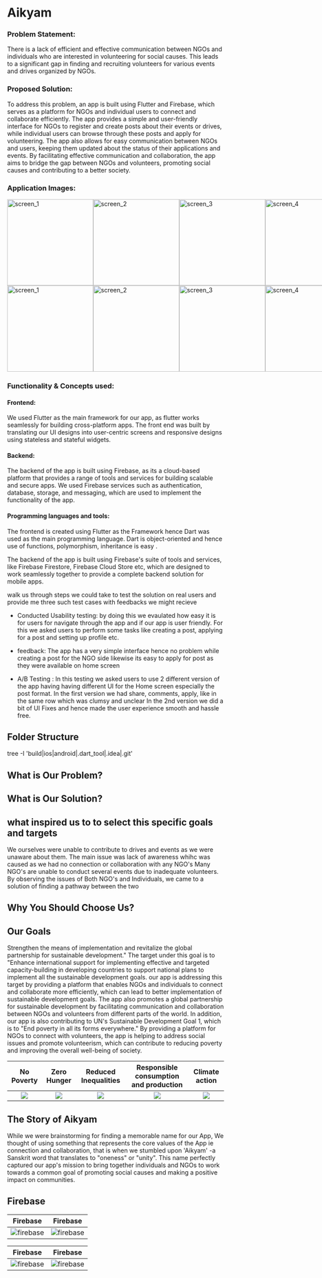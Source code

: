 # Aikyam

### Problem Statement:
There is a lack of efficient and effective communication between NGOs and individuals who are interested in volunteering for social causes. This leads to a significant gap in finding and recruiting volunteers for various events and drives organized by NGOs.

### Proposed Solution:
To address this problem, an app is built using Flutter and Firebase, which serves as a platform for NGOs and individual users to connect and collaborate efficiently. The app provides a simple and user-friendly interface for NGOs to register and create posts about their events or drives, while individual users can browse through these posts and apply for volunteering. The app also allows for easy communication between NGOs and users, keeping them updated about the status of their applications and events. By facilitating effective communication and collaboration, the app aims to bridge the gap between NGOs and volunteers, promoting social causes and contributing to a better society.

### Application Images:  
<div style="display:flex;">
   <img src="https://user-images.githubusercontent.com/47987136/228318930-7767ebf2-730a-40e0-94b3-7c850cb71a20.png" alt="screen_1" width="200"/>
   <img src="https://user-images.githubusercontent.com/47987136/228318938-c6bc7de1-a60f-4ca1-924e-94a994a574fb.png" alt="screen_2" width="200"/>
  <img src="https://user-images.githubusercontent.com/47987136/228318897-a0bd4399-67a3-4a75-a7c8-7c5b10d92775.png" alt="screen_3" width="200"/>
   <img src="https://user-images.githubusercontent.com/47987136/228318915-69c15bb9-3049-4982-8626-c4f0c2329444.png" alt="screen_4" width="200"/>
  
</div>
<div style="display:flex;">
   <img src="https://user-images.githubusercontent.com/47987136/228321139-38567911-1168-4bc4-b748-cca24e5a36e4.png" alt="screen_1" width="200"/>
   <img src="https://user-images.githubusercontent.com/47987136/228321155-642c49f1-18ce-4ec6-9abc-ff596ffe0a0c.png" alt="screen_2" width="200"/>
   <img src="https://user-images.githubusercontent.com/47987136/228321164-4c66054b-d52d-4b51-9f80-babf52c6f0cb.png" alt="screen_3" width="200"/>
   <img src="https://user-images.githubusercontent.com/47987136/228321176-7fc1c866-52da-44c4-beba-1f90e932a652.png" alt="screen_4" width="200"/>
</div>





### Functionality & Concepts used:

#### Frontend:
We used Flutter as the main framework for our app, as flutter works seamlessly for building cross-platform apps.
The front end was built by translating our UI designs into user-centric screens
and responsive designs using stateless and stateful widgets.

#### Backend:
The backend of the app is built using Firebase, as its a cloud-based platform that provides a range of tools and services for building scalable and secure apps. We used Firebase services such as authentication, database, storage, and messaging, which are used to implement the functionality of the app.

#### Programming languages and tools:
The frontend is created using Flutter as the Framework hence Dart was used as the main programming language. Dart is object-oriented and hence use of functions, polymorphism, inheritance is easy .

The backend of the app is built using Firebase's suite of tools and services, like Firebase Firestore, Firebase Cloud Store etc, which are designed to work seamlessly together to provide a complete backend solution for mobile apps.


walk us through steps we could take to test the solution on real users and provide me three such test cases with feedbacks we might recieve

- Conducted Usability testing:
by doing this we evaulated how easy it is for users for navigate through the app and if our app is user friendly. For this we asked users to perform some tasks like creating a post, applying for a post and setting up profile etc.

- feedback: The app has a very simple interface hence no problem while creating a post for the NGO side likewise its easy to apply for post as they were available on home screen

- A/B Testing : In this testing we asked users to use 2 different version of the app having having different UI for the Home screen especially the post format.
In the first version we had share, comments, apply, like in the same row which 
was clumsy and unclear
In the 2nd version we did a bit of UI Fixes and hence made the user experience smooth and hassle free.

## Folder Structure
<!-- ToDo -->
tree -I 'build|ios|android|.dart_tool|.idea|.git'



<!-- ABOUT THE PROJECT -->
## What is Our Problem?


## What is Our Solution?


## what inspired us to to select this specific goals and targets

We ourselves were unable to contribute to drives and events as we were unaware about them. The main issue was lack of awareness whihc was caused  as we had no connection or collaboration with any NGO's
Many NGO's are unable to conduct several events due to inadequate volunteers.
By observing the issues of Both NGO's and Individuals, we came to a solution of finding a pathway between the two

## Why You Should Choose Us?


<!-- GOALS -->
## Our Goals
Strengthen the means of implementation and revitalize the global partnership for sustainable development."
The target under this goal is to "Enhance international support for implementing effective and targeted capacity-building in developing countries to support national plans to implement all the sustainable development goals.
our app is addressing this target by providing a platform that enables NGOs and individuals to connect and collaborate more efficiently, which can lead to better implementation of sustainable development goals. The app also promotes a global partnership for sustainable development by facilitating communication and collaboration between NGOs and volunteers from different parts of the world.
In addition, our app is also contributing to UN's Sustainable Development Goal 1, which is to "End poverty in all its forms everywhere." By providing a platform for NGOs to connect with volunteers, the app is helping to address social issues and promote volunteerism, which can contribute to reducing poverty and improving the overall well-being of society.

No Poverty               | Zero Hunger             |  Reduced Inequalities |  Responsible consumption and production                |  Climate action
:-------------------------:|:-------------------------:|:-------------------------:|:-------------------------:|:-------------------------:
![](https://developers.google.com/community/images/gdsc-solution-challenge/goal-01_480.png?raw=true)|![](https://developers.google.com/community/images/gdsc-solution-challenge/goal-02_480.png?raw=true)|![](https://developers.google.com/community/images/gdsc-solution-challenge/goal-10_480.png?raw=true)|![](https://developers.google.com/community/images/gdsc-solution-challenge/goal-13_480.png?raw=true)|![](https://developers.google.com/community/images/gdsc-solution-challenge/goal-12_480.png?raw=true)|


<!-- ABOUT ICARUS -->
## The Story of Aikyam
While we were brainstorming for finding a memorable name for our App, We thought of using something that represents the core values of the App ie connection and collaboration, that is when we stumbled upon 'Aikyam' -a Sanskrit word that translates to "oneness" or "unity". This name perfectly captured our app's mission to bring together individuals and NGOs to work towards a common goal of promoting social causes and making a positive impact on communities.

## Firebase

Firebase             | Firebase
:-------------------------:|:-------------------------:|
![firebase](https://user-images.githubusercontent.com/47987136/228322030-69ae43e9-8f50-4ef0-b93d-53a374bf39ed.jpeg)|![firebase](https://user-images.githubusercontent.com/47987136/228322044-9b4b3079-aab0-4978-bcb0-46b675b1a531.jpeg)|

Firebase             | Firebase
:-------------------------:|:-------------------------:|
![firebase](https://user-images.githubusercontent.com/47987136/228322047-23c4c923-369b-4258-b102-e17cce1f74b2.jpeg)|![firebase](https://user-images.githubusercontent.com/47987136/228322057-4c05fb73-6304-4a90-be9f-6ab2318dc498.jpeg)|


